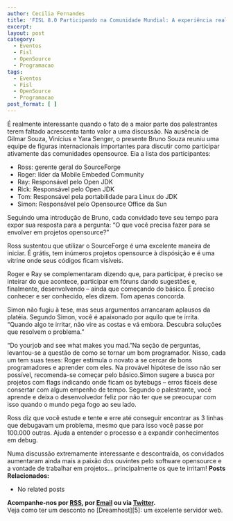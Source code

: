 ```yaml
---
author: Cecilia Fernandes
title: 'FISL 8.0 Participando na Comunidade Mundial: A experiência real de desenvolvedores'
excerpt:
layout: post
category:
  - Eventos
  - Fisl
  - OpenSource
  - Programacao
tags:
  - Eventos
  - Fisl
  - OpenSource
  - Programacao
post_format: [ ]
---
```

É realmente interessante quando o fato de a maior parte dos palestrantes terem faltado acrescenta tanto valor a uma discussão. Na ausência de Gilmar Souza, Vinícius e Yara Senger, o presente Bruno Souza reuniu uma equipe de figuras internacionais importantes para discutir como participar ativamente das comunidades opensource. Eia a lista dos participantes:

*   Ross: gerente geral do SourceForge
*   Roger: líder da Mobile Embeded Community
*   Ray: Responsável pelo Open JDK
*   Rick: Responsável pelo Open JDK
*   Tom: Responsável pela portabilidade para Linux do JDK
*   Simon: Responsável pelo Opensource Office da Sun

Seguindo uma introdução de Bruno, cada convidado teve seu tempo para expor sua resposta para a pergunta: “O que você precisa fazer para se envolver em projetos opensource?”

Ross sustentou que utilizar o SourceForge é uma excelente maneira de iniciar. É grátis, tem inúmeros projetos opensource à dispósição e é uma vitrine onde seus códigos ficam visíveis.

Roger e Ray se complementaram dizendo que, para participar, é preciso se inteirar do que acontece, participar em fóruns dando sugestões e, finalmente, desenvolvendo – ainda que começando do básico. É preciso conhecer e ser conhecido, eles dizem. Tom apenas concorda.

Simon não fugiu à tese, mas seus argumentos arrancaram aplausos da platéia. Segundo Simon, você é apaixonado por aquilo que te irrita. “Quando algo te irritar, não vire as costas e vá embora. Descubra soluções que resolvem o problema.”

“Do yourjob and see what makes you mad.”Na seção de perguntas, levantou-se a questão de como se tornar um bom programador. Nisso, cada um tem suas teses: Roger estimula o novato a se cercar de bons programadores e aprender com eles. Na provável hipótese de isso não ser possível, recomenda-se começar pelo básico.Simon sugere a busca por projetos com flags indicando onde ficam os bytebugs – erros fáceis dese consertar com algum empenho de tempo. Segundo o palestrante, você aprende e deixa o desenvolvedor feliz por não ter que se preocupar com isso quando o mundo pega fogo ao seu lado.

Ross diz que você estude e tente e erre até conseguir encontrar as 3 linhas que debugavam um problema, mesmo que para isso você passe por 100.000 outras. Ajuda a entender o processo e a expandir conhecimentos em debug.

Numa discussão extremamente interessante e descontraída, os convidados aumentaram ainda mais a paixão dos ouvintes pelo software opensource e a vontade de trabalhar em projetos… principalmente os que te irritam! 
**Posts Relacionados:** 
*   No related posts









**Acompanhe-nos por [ RSS][2], por [Email][3] ou via [Twitter][4].**  
Veja como ter um desconto no [Dreamhost][5]: um excelente servidor web.

 [1]: https://twitter.com/share
 [2]: http://feeds.feedburner.com/VidaGeek
 [3]: http://feedburner.google.com/fb/a/mailverify?uri=VidaGeek&loc=pt_BR
 [4]: http://twitter.com/blogvidageek

